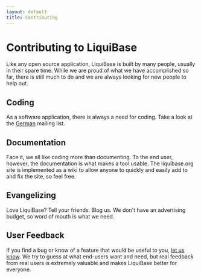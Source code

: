 ```yaml
---
layout: default
title: Contributing
---
```


# Contributing to LiquiBase #

Like any open source application, LiquiBase is built by many people, usually in their spare time.  While we are proud of what we have accomplished so far, there is still much to do and we are always looking for new people to help out.  

## Coding ##

As a software application, there is always a need for coding.  Take a look at the [German](community.html) mailing list.

## Documentation ##

Face it, we all like coding more than documenting.  To the end user, however, the documentation is what makes a tool usable.  The liquibase.org site is implemented as a wiki to allow anyone to quickly and easily add to and fix the site, so feel free.

## Evangelizing ##

Love LiquiBase?  Tell your friends.  Blog us.  We don't have an advertising budget, so word of mouth is what we need.  

## User Feedback ##

If you find a bug or know of a feature that would be useful to you, [let us know](community.html).  We try to guess at what end-users want and need, but real feedback from real users is extremely valuable and makes LiquiBase better for everyone.
